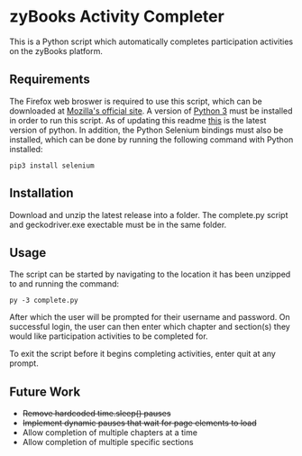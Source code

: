 # zyBooks Activity Completer
This is a Python script which automatically completes participation activities on the zyBooks platform.

## Requirements
The Firefox web broswer is required to use this script, which can be downloaded at [Mozilla's official site](https://www.mozilla.org/en-US/firefox/new/).
A version of [Python 3](https://www.python.org/downloads/) must be installed in order to run this script.
As of updating this readme [this](https://www.python.org/ftp/python/3.7.2/python-3.7.2-amd64-webinstall.exe) is the latest version of python.
In addition, the Python Selenium bindings must also be installed, which can be done by running the following command with Python installed:
```
pip3 install selenium
```

## Installation
Download and unzip the latest release into a folder. The complete.py script and geckodriver.exe exectable must be in the same folder.

## Usage
The script can be started by navigating to the location it has been unzipped to and running the command:
```
py -3 complete.py
```
After which the user will be prompted for their username and password.
On successful login, the user can then enter which chapter and section(s) they would like participation activities to be completed for.

To exit the script before it begins completing activities, enter quit at any prompt.

## Future Work
- ~~Remove hardcoded time.sleep() pauses~~
- ~~Implement dynamic pauses that wait for page elements to load~~
- Allow completion of multiple chapters at a time
- Allow completion of multiple specific sections
